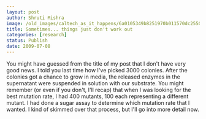 ```yaml
---
layout: post
author: Shruti Mishra
image: /old_images/caltech_as_it_happens/6a0105349b8251970b011570dc2550970c.jpg
title: Sometimes... things just don't work out
categories: [research]
status: Publish
date: 2009-07-08
---
```



You might have guessed from the title of my post that I don't have very good news. I told you last time how I've picked 3000 colonies. After the colonies got a chance to grow in media, the released enzymes in the supernatant were suspended in solution with our substrate. You might remember (or even if you don't, I'll recap) that when I was looking for the best mutation rate, I had 400 mutants, 100 each representing a different mutant. I had done a sugar assay to determine which mutation rate that I wanted. I kind of skimmed over that process, but I'll go into more detail now.

